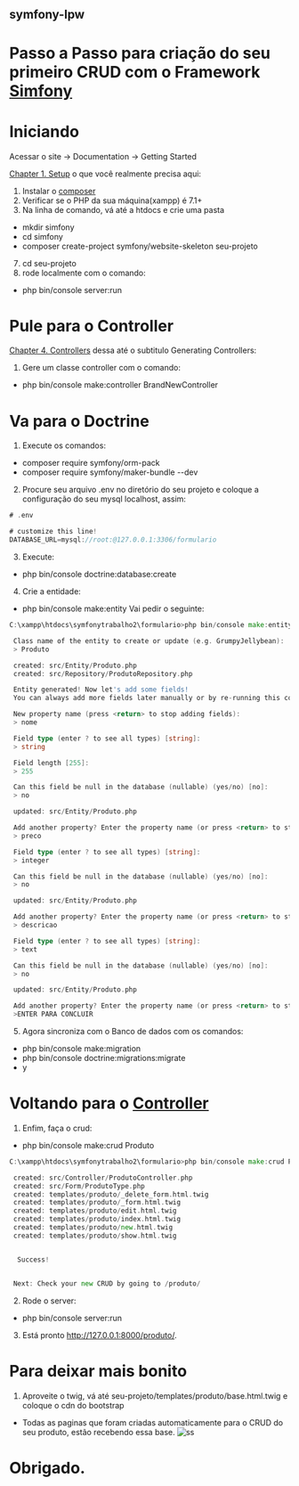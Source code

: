 ## symfony-lpw

# Passo a Passo para criação do seu primeiro CRUD com o Framework [Simfony](https://symfony.com/)

# Iniciando

Acessar o site -> Documentation -> Getting Started

[Chapter 1. Setup](https://symfony.com/doc/current/setup.html) o que você realmente precisa aqui:

1. Instalar o [composer](https://getcomposer.org/download/)
2. Verificar se o PHP da sua máquina(xampp) é 7.1+
3. Na linha de comando, vá até a htdocs e crie uma pasta
* mkdir simfony
* cd simfony
* composer create-project symfony/website-skeleton seu-projeto
7. cd seu-projeto
8. rode localmente com o comando:
* php bin/console server:run

# Pule para o Controller

[Chapter 4. Controllers](https://symfony.com/doc/current/index.html#gsc.tab=0) dessa até o subtitulo Generating Controllers:

1. Gere um classe controller com o comando: 
* php bin/console make:controller BrandNewController

# Va para o Doctrine

1. Execute os comandos:
* composer require symfony/orm-pack
* composer require symfony/maker-bundle --dev
2. Procure seu arquivo .env no diretório do seu projeto e coloque a configuração do seu mysql localhost, assim:
```go
# .env

# customize this line!
DATABASE_URL=mysql://root:@127.0.0.1:3306/formulario
```
3. Execute:
* php bin/console doctrine:database:create
4. Crie a entidade:
* php bin/console make:entity
Vai pedir o seguinte:
```go
C:\xampp\htdocs\symfonytrabalho2\formulario>php bin/console make:entity

 Class name of the entity to create or update (e.g. GrumpyJellybean):
 > Produto

 created: src/Entity/Produto.php
 created: src/Repository/ProdutoRepository.php

 Entity generated! Now let's add some fields!
 You can always add more fields later manually or by re-running this command.

 New property name (press <return> to stop adding fields):
 > nome

 Field type (enter ? to see all types) [string]:
 > string

 Field length [255]:
 > 255

 Can this field be null in the database (nullable) (yes/no) [no]:
 > no

 updated: src/Entity/Produto.php

 Add another property? Enter the property name (or press <return> to stop adding fields):
 > preco

 Field type (enter ? to see all types) [string]:
 > integer

 Can this field be null in the database (nullable) (yes/no) [no]:
 > no

 updated: src/Entity/Produto.php

 Add another property? Enter the property name (or press <return> to stop adding fields):
 > descricao

 Field type (enter ? to see all types) [string]:
 > text

 Can this field be null in the database (nullable) (yes/no) [no]:
 > no

 updated: src/Entity/Produto.php

 Add another property? Enter the property name (or press <return> to stop adding fields):
 >ENTER PARA CONCLUIR
```
5. Agora sincroniza com o Banco de dados com os comandos:
* php bin/console make:migration
* php bin/console doctrine:migrations:migrate
* y

# Voltando para o [Controller](https://symfony.com/doc/current/controller.html)

1. Enfim, faça o crud:
* php bin/console make:crud Produto
```go
C:\xampp\htdocs\symfonytrabalho2\formulario>php bin/console make:crud Produto

 created: src/Controller/ProdutoController.php
 created: src/Form/ProdutoType.php
 created: templates/produto/_delete_form.html.twig
 created: templates/produto/_form.html.twig
 created: templates/produto/edit.html.twig
 created: templates/produto/index.html.twig
 created: templates/produto/new.html.twig
 created: templates/produto/show.html.twig


  Success!


 Next: Check your new CRUD by going to /produto/
```
2. Rode o server:
* php bin/console server:run
3. Está pronto http://127.0.0.1:8000/produto/.

# Para deixar mais bonito

1. Aproveite o twig, vá até seu-projeto/templates/produto/base.html.twig e coloque o cdn do bootstrap
* Todas as paginas que foram criadas automaticamente para o CRUD do seu produto, estão recebendo essa base.
![ss](https://raw.githubusercontent.com/correamth/symfony-lpw/master/symfony.png)

# Obrigado.


